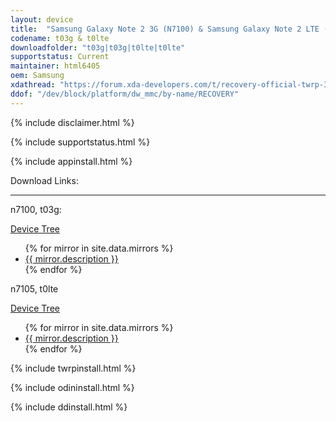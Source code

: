 ```yaml
---
layout: device
title:  "Samsung Galaxy Note 2 3G (N7100) & Samsung Galaxy Note 2 LTE (N7105)"
codename: t03g & t0lte
downloadfolder: "t03g|t03g|t0lte|t0lte"
supportstatus: Current
maintainer: html6405
oem: Samsung
xdathread: "https://forum.xda-developers.com/t/recovery-official-twrp-3-6-0_9-0-t03g-n7100-t0lte-n7105.4263819/post-84858941"
ddof: "/dev/block/platform/dw_mmc/by-name/RECOVERY"
---
```


{% include disclaimer.html %}

{% include supportstatus.html %}

{% include appinstall.html %}

<div class='page-heading'>Download Links:</div>
<hr />
<p class="text">n7100, t03g:</p>
<a href="https://github.com/TeamWin/android_device_samsung_n7100">Device Tree</a>
<ul>
{% for mirror in site.data.mirrors %}
  <li>
    <a href="{{ mirror.baseurl }}t03g">
      {{ mirror.description }}
    </a>
  </li>
{% endfor %}
</ul>
<p class="text">n7105, t0lte</p>
<a href="https://github.com/TeamWin/android_device_samsung_t0lte">Device Tree</a>
<ul>
{% for mirror in site.data.mirrors %}
  <li>
    <a href="{{ mirror.baseurl }}t0lte">
      {{ mirror.description }}
    </a>
  </li>
{% endfor %}
</ul>

{% include twrpinstall.html %}

{% include odininstall.html %}

{% include ddinstall.html %}
